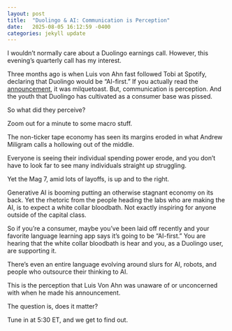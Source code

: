 ```yaml
---
layout: post
title:  "Duolingo & AI: Communication is Perception"
date:   2025-08-05 16:12:59 -0400
categories: jekyll update
---
```


I wouldn’t normally care about a Duolingo earnings call. However, this evening’s quarterly call has my interest. 

Three months ago is when Luis von Ahn fast followed Tobi at Spotify, declaring that Duolingo would be “AI-first.” If you actually read the [announcement][announcement], it was milquetoast. But, communication is perception. 
And the youth that Duolingo has cultivated as a consumer base was pissed. 

So what did they perceive?

Zoom out for a minute to some macro stuff.

The non-ticker tape economy has seen its margins eroded in what Andrew Miligram calls a hollowing out of the middle.

Everyone is seeing their individual spending power erode, and you don’t have to look far to see many individuals straight up struggling.

Yet the Mag 7, amid lots of layoffs, is up and to the right.

Generative AI is booming putting an otherwise stagnant economy on its back. Yet the rhetoric from the people heading the labs who are making the AI, is to expect a white collar bloodbath. Not exactly inspiring for anyone outside of the capital class.

So if you’re a consumer, maybe you’ve been laid off recently and your favorite language learning app says it’s going to be “AI-first.” You are hearing that the white collar bloodbath is hear and you, as a Duolingo user, are supporting it.

There’s even an entire language evolving around slurs for AI, robots, and people who outsource their thinking to AI. 

This is the perception that Luis Von Ahn was unaware of or unconcerned with when he made his announcement. 

The question is, does it matter?

Tune in at 5:30 ET, and we get to find out.

[announcement]: https://www.linkedin.com/posts/duolingo_below-is-an-all-hands-email-from-our-activity-7322560534824865792-l9vh/